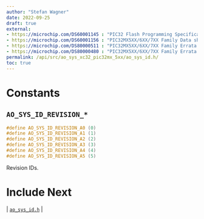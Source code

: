 ```yaml
---
author: "Stefan Wagner"
date: 2022-09-25
draft: true
external:
- https://microchip.com/DS60001145 : "PIC32 Flash Programming Specification"
- https://microchip.com/DS60001156 : "PIC32MX5XX/6XX/7XX Family Data sheet"
- https://microchip.com/DS80000511 : "PIC32MX5XX/6XX/7XX Family Errata (534/564/664/764)"
- https://microchip.com/DS80000480 : "PIC32MX5XX/6XX/7XX Family Errata (575/675/695/775/795)"
permalink: /api/src/ao_sys_xc32_pic32mx_5xx/ao_sys_id.h/
toc: true
---
```


# Constants

## `AO_SYS_ID_REVISION_*`

```c
#define AO_SYS_ID_REVISION_A0 (0)
#define AO_SYS_ID_REVISION_A1 (1)
#define AO_SYS_ID_REVISION_A2 (2)
#define AO_SYS_ID_REVISION_A3 (3)
#define AO_SYS_ID_REVISION_A4 (4)
#define AO_SYS_ID_REVISION_A5 (5)
```

Revision IDs.

# Include Next

| [`ao_sys_id.h`](../ao_sys_xc32_pic32/ao_sys_id.h.md) |
